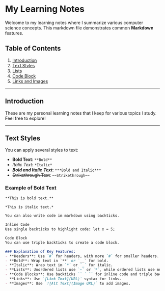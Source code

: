 # My Learning Notes

Welcome to my learning notes where I summarize various computer science concepts. This markdown file demonstrates common **Markdown** features.

## Table of Contents

1. [Introduction](#introduction)
2. [Text Styles](#text-styles)
3. [Lists](#lists)
4. [Code Block](#code-block)
5. [Links and Images](#links-and-images)

---

## Introduction

These are my personal learning notes that I keep for various topics I study. Feel free to explore!

---

## Text Styles

You can apply several styles to text:

- **Bold Text**: `**Bold**`
- *Italic Text*: `*Italic*`
- ***Bold and Italic Text***: `***Bold and Italic***`
- ~~Strikethrough Text~~: `~~Strikethrough~~`

### Example of Bold Text

```markdown
**This is bold text.**

*This is italic text.*

You can also write code in markdown using backticks.

Inline Code
Use single backticks to highlight code: let x = 5;

Code Block
You can use triple backticks to create a code block.

### Explanation of Key Features:
- **Headers**: Use `#` for headers, with more `#` for smaller headers.
- **Bold**: Wrap text in `**` or `__` for bold.
- **Italic**: Wrap text in `*` or `_` for italic.
- **Lists**: Unordered lists use `-` or `*`, while ordered lists use numbers.
- **Code Blocks**: Use backticks `` ` `` for inline code and triple backticks for block code.
- **Links**: Use `[Link Text](URL)` syntax for links.
- **Images**: Use `![Alt Text](Image URL)` to add images.
